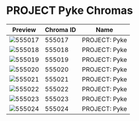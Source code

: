 # PROJECT Pyke Chromas

| Preview | Chroma ID | Name |
|---------|-----------|------|
| ![555017](https://raw.communitydragon.org/latest/plugins/rcp-be-lol-game-data/global/default/v1/champion-chroma-images/555/555017.png) | 555017 | PROJECT: Pyke |
| ![555018](https://raw.communitydragon.org/latest/plugins/rcp-be-lol-game-data/global/default/v1/champion-chroma-images/555/555018.png) | 555018 | PROJECT: Pyke |
| ![555019](https://raw.communitydragon.org/latest/plugins/rcp-be-lol-game-data/global/default/v1/champion-chroma-images/555/555019.png) | 555019 | PROJECT: Pyke |
| ![555020](https://raw.communitydragon.org/latest/plugins/rcp-be-lol-game-data/global/default/v1/champion-chroma-images/555/555020.png) | 555020 | PROJECT: Pyke |
| ![555021](https://raw.communitydragon.org/latest/plugins/rcp-be-lol-game-data/global/default/v1/champion-chroma-images/555/555021.png) | 555021 | PROJECT: Pyke |
| ![555022](https://raw.communitydragon.org/latest/plugins/rcp-be-lol-game-data/global/default/v1/champion-chroma-images/555/555022.png) | 555022 | PROJECT: Pyke |
| ![555023](https://raw.communitydragon.org/latest/plugins/rcp-be-lol-game-data/global/default/v1/champion-chroma-images/555/555023.png) | 555023 | PROJECT: Pyke |
| ![555024](https://raw.communitydragon.org/latest/plugins/rcp-be-lol-game-data/global/default/v1/champion-chroma-images/555/555024.png) | 555024 | PROJECT: Pyke |